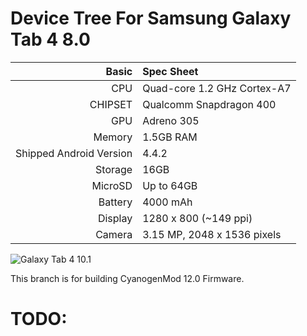 Device Tree For Samsung Galaxy Tab 4 8.0
=========================================

| Basic   | Spec Sheet                  |
| -------:|:--------------------------- |
| CPU     | Quad-core 1.2 GHz Cortex-A7 |
| CHIPSET | Qualcomm Snapdragon 400 |
| GPU     | Adreno 305 |
| Memory  | 1.5GB RAM |
| Shipped Android Version | 4.4.2 |
| Storage | 16GB |
| MicroSD | Up to 64GB |
| Battery | 4000 mAh |
| Display | 1280 x 800 (~149 ppi) |
| Camera  | 3.15 MP, 2048 x 1536 pixels |


![Galaxy Tab 4 10.1](http://cdn2.gsmarena.com/vv/pics/samsung/samsung-galaxy-tab-4-80-1.jpg "Galaxy Tab 4 8.0")

This branch is for building CyanogenMod 12.0 Firmware.

TODO:
=======
